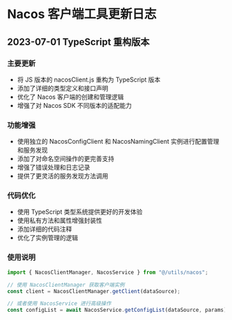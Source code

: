 # Nacos 客户端工具更新日志

## 2023-07-01 TypeScript 重构版本

### 主要更新

- 将 JS 版本的 nacosClient.js 重构为 TypeScript 版本
- 添加了详细的类型定义和接口声明
- 优化了 Nacos 客户端的创建和管理逻辑
- 增强了对 Nacos SDK 不同版本的适配能力

### 功能增强

- 使用独立的 NacosConfigClient 和 NacosNamingClient 实例进行配置管理和服务发现
- 添加了对命名空间操作的更完善支持
- 增强了错误处理和日志记录
- 提供了更灵活的服务发现方法调用

### 代码优化

- 使用 TypeScript 类型系统提供更好的开发体验
- 使用私有方法和属性增强封装性
- 添加详细的代码注释
- 优化了实例管理的逻辑

### 使用说明

```typescript
import { NacosClientManager, NacosService } from "@/utils/nacos";

// 使用 NacosClientManager 获取客户端实例
const client = NacosClientManager.getClient(dataSource);

// 或者使用 NacosService 进行高级操作
const configList = await NacosService.getConfigList(dataSource, params);
```
